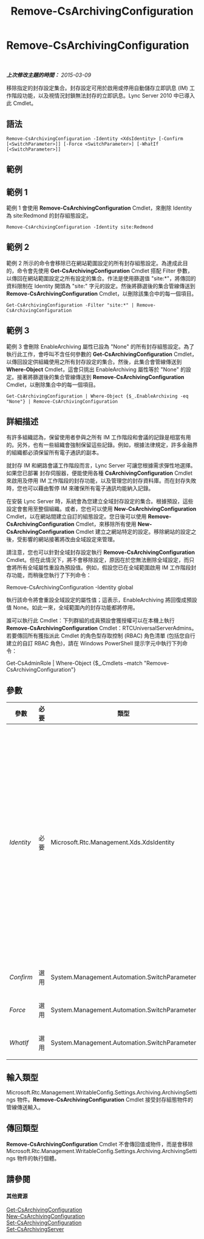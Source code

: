 ﻿---
title: Remove-CsArchivingConfiguration
TOCTitle: Remove-CsArchivingConfiguration
ms:assetid: d83b8935-079e-47d0-ba48-c95dd07965c0
ms:mtpsurl: https://technet.microsoft.com/zh-tw/library/Gg398951(v=OCS.15)
ms:contentKeyID: 49292470
ms.date: 08/10/2015
mtps_version: v=OCS.15
ms.translationtype: HT
---

# Remove-CsArchivingConfiguration

 

_**上次修改主題的時間：** 2015-03-09_

移除指定的封存設定集合。封存設定可用於啟用或停用自動儲存立即訊息 (IM) 工作階段功能，以及視情況封鎖無法封存的立即訊息。Lync Server 2010 中已導入此 Cmdlet。

## 語法

    Remove-CsArchivingConfiguration -Identity <XdsIdentity> [-Confirm [<SwitchParameter>]] [-Force <SwitchParameter>] [-WhatIf [<SwitchParameter>]]

## 範例

## 範例 1

範例 1 會使用 **Remove-CsArchivingConfiguration** Cmdlet，來刪除 Identity 為 site:Redmond 的封存組態設定。

    Remove-CsArchivingConfiguration -Identity site:Redmond

## 範例 2

範例 2 所示的命令會移除已在網站範圍設定的所有封存組態設定。為達成此目的，命令會先使用 **Get-CsArchivingConfiguration** Cmdlet 搭配 Filter 參數，以傳回在網站範圍設定之所有設定的集合。作法是使用篩選值 "site:\*"，將傳回的資料限制在 Identity 開頭為 "site:" 字元的設定。然後將篩選後的集合管線傳送到 **Remove-CsArchivingConfiguration** Cmdlet，以刪除該集合中的每一個項目。

    Get-CsArchivingConfiguration -Filter "site:*" | Remove-CsArchivingConfiguration

## 範例 3

範例 3 會刪除 EnableArchiving 屬性已設為 "None" 的所有封存組態設定。為了執行此工作，會呼叫不含任何參數的 **Get-CsArchivingConfiguration** Cmdlet，以傳回設定供組織使用之所有封存設定的集合。然後，此集合會管線傳送到 **Where-Object** Cmdlet，這會只挑出 EnableArchiving 屬性等於 "None" 的設定。接著將篩選後的集合管線傳送到 **Remove-CsArchivingConfiguration** Cmdlet，以刪除集合中的每一個項目。

    Get-CsArchivingConfiguration | Where-Object {$_.EnableArchiving -eq "None"} | Remove-CsArchivingConfiguration

## 詳細描述

有許多組織認為，保留使用者參與之所有 IM 工作階段和會議的記錄是相當有用的。另外，也有一些組織會強制保留這些記錄。例如，根據法律規定，許多金融界的組織都必須保留所有電子通訊的副本。

就封存 IM 和網路會議工作階段而言，Lync Server 可讓您根據需求彈性地選擇。如果您已部署 封存伺服器，便能使用各種 **CsArchivingConfiguration** Cmdlet 來啟用及停用 IM 工作階段的封存功能，以及管理您的封存資料庫。而在封存失敗時，您也可以藉由暫停 IM 來確保所有電子通訊均能納入記錄。

在安裝 Lync Server 時，系統會為您建立全域封存設定的集合。根據預設，這些設定會套用至整個組織。或者，您也可以使用 **New-CsArchivingConfiguration** Cmdlet，以在網站間建立自訂的組態設定。您日後可以使用 **Remove-CsArchivingConfiguration** Cmdlet，來移除所有使用 **New-CsArchivingConfiguration** Cmdlet 建立之網站特定的設定。移除網站的設定之後，受影響的網站接著將改由全域設定來管理。

請注意，您也可以針對全域封存設定執行 **Remove-CsArchivingConfiguration** Cmdlet。但在此情況下，將不會移除設定，原因在於您無法刪除全域設定，而只會將所有全域屬性重設為預設值。例如，假設您已在全域範圍啟用 IM 工作階段封存功能，而稍後您執行了下列命令：

Remove-CsArchivingConfiguration -Identity global

執行該命令將會重設全域設定的屬性值；這表示，EnableArchiving 將回復成預設值 None。如此一來，全域範圍內的封存功能都將停用。

誰可以執行此 Cmdlet：下列群組的成員預設會獲授權可以在本機上執行 **Remove-CsArchivingConfiguration** Cmdlet：RTCUniversalServerAdmins。若要傳回所有獲指派此 Cmdlet 的角色型存取控制 (RBAC) 角色清單 (包括您自行建立的自訂 RBAC 角色)，請在 Windows PowerShell 提示字元中執行下列命令：

Get-CsAdminRole | Where-Object {$\_.Cmdlets –match "Remove-CsArchivingConfiguration"}

## 參數


<table>
<colgroup>
<col style="width: 25%" />
<col style="width: 25%" />
<col style="width: 25%" />
<col style="width: 25%" />
</colgroup>
<thead>
<tr class="header">
<th>參數</th>
<th>必要</th>
<th>類型</th>
<th>說明</th>
</tr>
</thead>
<tbody>
<tr class="odd">
<td><p><em>Identity</em></p></td>
<td><p>必要</p></td>
<td><p>Microsoft.Rtc.Management.Xds.XdsIdentity</p></td>
<td><p>要移除之封存組態設定集合的唯一識別碼。若要移除全域集合，請使用下列語法：-Identity global (請注意，您不能真正移除全域設定，只能將屬性重設為預設值)。若要移除網站集合，請使用類似下列的語法：-Identity site:Redmond。若要移除針對個別登錄器集區設定的設定，語法如下：</p>
<p>-Identity &quot;service:Registrar:atl-cs-001.litwareinc.com&quot;</p>
<p>請注意，集區層級的設定僅適用於 Lync Server 2013。</p>
<p>在指定原則 Identity 時不能使用萬用字元。</p></td>
</tr>
<tr class="even">
<td><p><em>Confirm</em></p></td>
<td><p>選用</p></td>
<td><p>System.Management.Automation.SwitchParameter</p></td>
<td><p>在執行命令前先提示確認。</p></td>
</tr>
<tr class="odd">
<td><p><em>Force</em></p></td>
<td><p>選用</p></td>
<td><p>System.Management.Automation.SwitchParameter</p></td>
<td><p>隱藏執行命令時可能發生的非嚴重錯誤訊息。</p></td>
</tr>
<tr class="even">
<td><p><em>WhatIf</em></p></td>
<td><p>選用</p></td>
<td><p>System.Management.Automation.SwitchParameter</p></td>
<td><p>說明執行命令時若不實際執行命令的後果。</p></td>
</tr>
</tbody>
</table>


## 輸入類型

Microsoft.Rtc.Management.WritableConfig.Settings.Archiving.ArchivingSettings 物件。**Remove-CsArchivingConfiguration** Cmdlet 接受封存組態物件的管線傳送輸入。

## 傳回類型

**Remove-CsArchivingConfiguration** Cmdlet 不會傳回值或物件，而是會移除 Microsoft.Rtc.Management.WritableConfig.Settings.Archiving.ArchivingSettings 物件的執行個體。

## 請參閱

#### 其他資源

[Get-CsArchivingConfiguration](get-csarchivingconfiguration.md)  
[New-CsArchivingConfiguration](new-csarchivingconfiguration.md)  
[Set-CsArchivingConfiguration](set-csarchivingconfiguration.md)  
[Set-CsArchivingServer](set-csarchivingserver.md)

